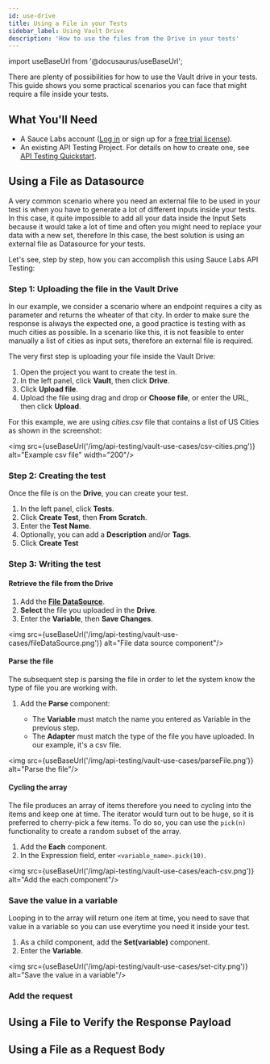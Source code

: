 ```yaml
---
id: use-drive
title: Using a File in your Tests
sidebar_label: Using Vault Drive
description: 'How to use the files from the Drive in your tests'
---
```


import useBaseUrl from '@docusaurus/useBaseUrl';

There are plenty of possibilities for how to use the Vault drive in your tests. This guide shows you some practical scenarios you can face that might require a file inside your tests.

## What You'll Need

- A Sauce Labs account ([Log in](https://accounts.saucelabs.com/am/XUI/#login/) or sign up for a [free trial license](https://saucelabs.com/sign-up)).
- An existing API Testing Project. For details on how to create one, see [API Testing Quickstart](/api-testing/quickstart/).

## Using a File as Datasource

A very common scenario where you need an external file to be used in your test is when you have to generate a lot of different inputs inside your tests. In this case, it quite impossible to add all your data inside the Input Sets because it would take a lot of time and often you might need to replace your data with a new set, therefore
In this case, the best solution is using an external file as Datasource for your tests.

Let's see, step by step, how you can accomplish this using Sauce Labs API Testing:

### Step 1: Uploading the file in the Vault Drive

In our example, we consider a scenario where an endpoint requires a city as parameter and returns the wheater of that city. In order to make sure the response is always the expected one, a good practice is testing with as much cities as possible. In a scenario like this, it is not feasible to enter manually a list of cities as input sets, therefore an external file is required.

The very first step is uploading your file inside the Vault Drive:

1. Open the project you want to create the test in.
1. In the left panel, click **Vault**, then click **Drive**.
1. Click **Upload file**.
1. Upload the file using drag and drop or **Choose file**, or enter the URL, then click **Upload**.

For this example, we are using _cities.csv_ file that contains a list of US Cities as shown in the screenshot:

<img src={useBaseUrl('/img/api-testing/vault-use-cases/csv-cities.png')} alt="Example csv file" width="200"/>

### Step 2: Creating the test

Once the file is on the **Drive**, you can create your test.

1. In the left panel, click **Tests**.
1. Click **Create Test**, then **From Scratch**.
1. Enter the **Test Name**.
1. Optionally, you can add a **Description** and/or **Tags**.
1. Click **Create Test**

### Step 3: Writing the test

#### Retrieve the file from the Drive

1. Add the [**File DataSource**](/api-testing/composer/io-components/#file-datasource).
1. **Select** the file you uploaded in the **Drive**.
1. Enter the **Variable**, then **Save Changes**.

<img src={useBaseUrl('/img/api-testing/vault-use-cases/fileDataSource.png')} alt="File data source component"/>

#### Parse the file

The subsequent step is parsing the file in order to let the system know the type of file you are working with.

1. Add the **Parse** component:

   - The **Variable** must match the name you entered as Variable in the previous step.
   - The **Adapter** must match the type of the file you have uploaded. In our example, it's a csv file.

<img src={useBaseUrl('/img/api-testing/vault-use-cases/parseFile.png')} alt="Parse the file"/>

#### Cycling the array

The file produces an array of items therefore you need to cycling into the items and keep one at time. The iterator would turn out to be huge, so it is preferred to cherry-pick a few items. To do so, you can use the `pick(n)` functionality to create a random subset of the array.

1. Add the **Each** component.
1. In the Expression field, enter `<variable_name>.pick(10)`.

<img src={useBaseUrl('/img/api-testing/vault-use-cases/each-csv.png')} alt="Add the each component"/>

### Save the value in a variable

Looping in to the array will return one item at time, you need to save that value in a variable so you can use everytime you need it inside your test.

1. As a child component, add the **Set(variable)** component.
1. Enter the **Variable**.

<img src={useBaseUrl('/img/api-testing/vault-use-cases/set-city.png')} alt="Save the value in a variable"/>

### Add the request

## Using a File to Verify the Response Payload

## Using a File as a Request Body
